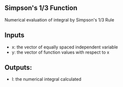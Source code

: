 ## Simpson's 1/3 Function
Numerical evaluation of integral by Simpson's 1/3 Rule

## Inputs
* x: the vector of equally spaced independent variable
* y: the vector of function values with respect to x

## Outputs:
* I: the numerical integral calculated

